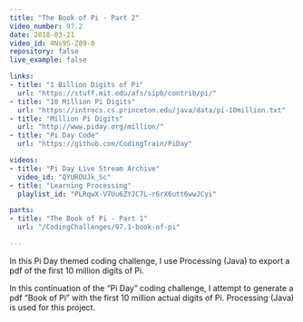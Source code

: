 ```yaml
---
title: "The Book of Pi - Part 2"
video_number: 97.2
date: 2018-03-21
video_id: 4Ns9S-Z89-0
repository: false
live_example: false

links:
- title: "1 Billion Digits of Pi"
  url: "https://stuff.mit.edu/afs/sipb/contrib/pi/"
- title: "10 Million Pi Digits"
  url: "https://introcs.cs.princeton.edu/java/data/pi-10million.txt"
- title: "Million Pi Digits"
  url: "http://www.piday.org/million/"
- title: "Pi Day Code"
  url: "https://github.com/CodingTrain/PiDay"

videos:
- title: "Pi Day Live Stream Archive"
  video_id: "QYUROUJk_Sc"
- title: "Learning Processing"
  playlist_id: "PLRqwX-V7Uu6ZYJC7L-r6rX6utt6wwJCyi"

parts:
- title: "The Book of Pi - Part 1"
  url: "/CodingChallenges/97.1-book-of-pi"

---
```


In this Pi Day themed coding challenge, I use Processing (Java) to export a pdf of the first 10 million digits of Pi.

In this continuation of the “Pi Day” coding challenge, I attempt to generate a pdf “Book of Pi” with the first 10 million actual digits of Pi. Processing (Java) is used for this project. 
